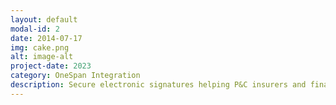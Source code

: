 ```yaml
---
layout: default
modal-id: 2
date: 2014-07-17
img: cake.png
alt: image-alt
project-date: 2023
category: OneSpan Integration
description: Secure electronic signatures helping P&C insurers and financial services organizations digitize new business application, waivers, and claim processes
---
```

